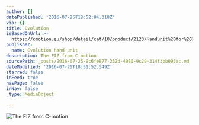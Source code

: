 ```yaml
---
author: []
datePublished: '2016-07-25T18:52:04.318Z'
via: {}
title: Cvolution
isBasedOnUrl: >-
  https://cmotion.eu/shop/detail/cat/10/product/2123/Handunit%20for%203-Motor-Control%20advanced
publisher:
  name: Cvolution hand unit
description: The FIZ from C-motion
sourcePath: _posts/2016-07-25-9c6fe877-252d-4980-9c29-314f3bb093ac.md
dateModified: '2016-07-25T18:51:52.349Z'
starred: false
inFeed: true
hasPage: false
inNav: false
_type: MediaObject

---
```

![The FIZ from C-motion](https://imgflo.herokuapp.com/graph/vahj1ThiexotieMo/b0bcba9329e20358376bb863df01cec8/croprotate.jpg?cropheight=843&cropwidth=1500&degrees=0&input=https%3A%2F%2Fthe-grid-user-content.s3-us-west-2.amazonaws.com%2F54f525b8-15d3-4588-9683-813985b0e46b.jpg&x=0&y=0)